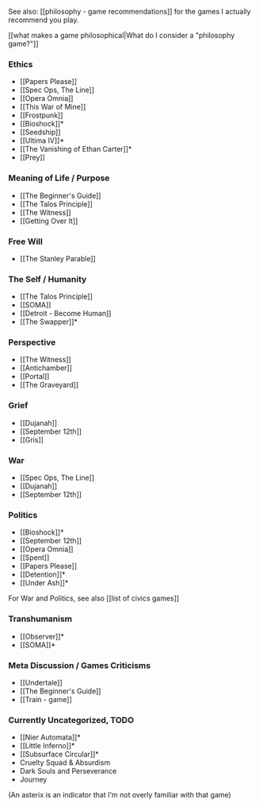 See also: [[philosophy - game recommendations]] for the games I actually recommend you play.

[[what makes a game philosophical|What do I consider a "philosophy game?"]]

### Ethics

 - [[Papers Please]]
 - [[Spec Ops, The Line]]
 - [[Opera Omnia]]
 - [[This War of Mine]]
 - [[Frostpunk]]
 - [[Bioshock]]\*
 - [[Seedship]]
 - [[Ultima IV]]\*
 - [[The Vanishing of Ethan Carter]]\*
 - [[Prey]]

### Meaning of Life / Purpose

 - [[The Beginner's Guide]]
 - [[The Talos Principle]]
 - [[The Witness]]
 - [[Getting Over It]]

### Free Will

 - [[The Stanley Parable]]

### The Self / Humanity

 - [[The Talos Principle]]
 - [[SOMA]]
 - [[Detroit - Become Human]]
 - [[The Swapper]]\*

### Perspective

 - [[The Witness]]
 - [[Antichamber]]
 - [[Portal]]
 - [[The Graveyard]]

### Grief

 - [[Dujanah]]
 - [[September 12th]]
 - [[Gris]]

### War

 - [[Spec Ops, The Line]]
 - [[Dujanah]]
 - [[September 12th]]

### Politics

 - [[Bioshock]]\*
 - [[September 12th]]
 - [[Opera Omnia]]
 - [[Spent]]
 - [[Papers Please]]
 - [[Detention]]\*
 - [[Under Ash]]\*

For War and Politics, see also [[list of civics games]]

### Transhumanism

 - [[Observer]]\*
 - [[SOMA]]\*

### Meta Discussion / Games Criticisms

 - [[Undertale]]
 - [[The Beginner's Guide]]
 - [[Train - game]]

### Currently Uncategorized, TODO

 - [[Nier Automata]]\*
 - [[Little Inferno]]\*
 - [[Subsurface Circular]]\*
 - Cruelty Squad & Absurdism
 - Dark Souls and Perseverance
 - Journey

(An asterix is an indicator that I'm not overly familiar with that game)
